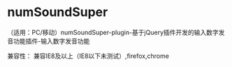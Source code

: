 # numSoundSuper
（适用：PC/移动）numSoundSuper-plugin-基于jQuery插件开发的输入数字发音功能插件-输入数字发音功能

兼容性：
  兼容IE8及以上（IE8以下未测试）,firefox,chrome
